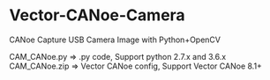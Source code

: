 # Vector-CANoe-Camera
CANoe Capture USB Camera Image with Python+OpenCV

CAM_CANoe.py  => .py code, Support python 2.7.x and 3.6.x
CAM_CANoe.zip => Vector CANoe config, Support Vector CANoe 8.1+

